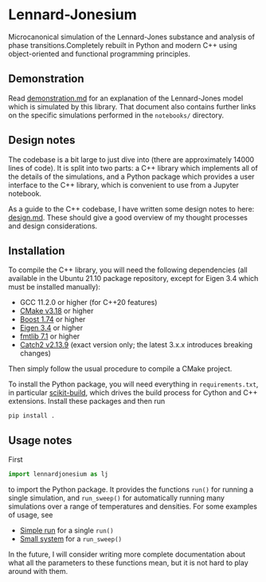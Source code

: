 # Lennard-Jonesium

Microcanonical simulation of the Lennard-Jones substance and analysis of phase transitions.Completely rebuilt in Python and modern C++ using object-oriented and functional programming principles.

## Demonstration

Read [demonstration.md](notebooks/demonstration.md) for an explanation of the Lennard-Jones model which is simulated by this library.  That document also contains further links on the specific simulations performed in the `notebooks/` directory.

## Design notes

The codebase is a bit large to just dive into (there are approximately 14000 lines of code).  It is split into two parts: a C++ library which implements all of the details of the simulations, and a Python package which provides a user interface to the C++ library, which is convenient to use from a Jupyter notebook.

As a guide to the C++ codebase, I have written some design notes to here: [design.md](src/design.md).  These should give a good overview of my thought processes and design considerations.

## Installation

To compile the C++ library, you will need the following dependencies (all available in the Ubuntu 21.10 package repository, except for Eigen 3.4 which must be installed manually):

- GCC 11.2.0 or higher (for C++20 features)
- [CMake v3.18](https://cmake.org/) or higher
- [Boost 1.74](https://www.boost.org/) or higher
- [Eigen 3.4](https://eigen.tuxfamily.org/index.php?title=Main_Page) or higher
- [fmtlib 7.1](https://fmt.dev/latest/index.html) or higher
- [Catch2 v2.13.9](https://github.com/catchorg/Catch2/tree/v2.13.9) (exact version only; the latest 3.x.x introduces breaking changes)

Then simply follow the usual procedure to compile a CMake project.

To install the Python package, you will need everything in `requirements.txt`, in particular [scikit-build](https://scikit-build.readthedocs.io/en/latest/index.html), which drives the build process for Cython and C++ extensions.  Install these packages and then run

    pip install .

## Usage notes

First

```py
import lennardjonesium as lj
```

to import the Python package.  It provides the functions `run()` for running a single simulation, and `run_sweep()` for automatically running many simulations over a range of temperatures and densities.  For some examples of usage, see

- [Simple run](notebooks/simple_run/simple_run.pdf) for a single `run()`
- [Small system](notebooks/small_system/experiment.ipynb) for a `run_sweep()`

In the future, I will consider writing more complete documentation about what all the parameters to these functions mean, but it is not hard to play around with them.
